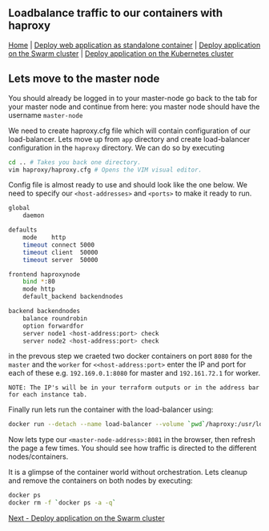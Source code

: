 ## Loadbalance traffic to our containers with haproxy
[Home](../README.md) | [Deploy web application as standalone container](standalone.md) | [Deploy application on the Swarm cluster](swarm.md) | [Deploy application on the Kubernetes cluster](k8s.md)
## Lets move to the master node

You should already be logged in to your master-node go back to the tab for your master node and continue from here: you master node should have the username `master-node`

We need to create haproxy.cfg file which will contain configuration of our load-balancer. 
Lets move up from ```app``` directory and create load-balancer configuration in the ```haproxy``` directory. We can do so by executing

```bash
cd .. # Takes you back one directory. 
vim haproxy/haproxy.cfg # Opens the VIM visual editor. 
```
Config file is almost ready to use and should look like the one below. We need to specify our ```<host-addresses>``` and ```<ports>``` to make it ready to run.


```bash
global
    daemon

defaults
    mode    http
    timeout connect 5000
    timeout client  50000
    timeout server  50000

frontend haproxynode
    bind *:80
    mode http
    default_backend backendnodes

backend backendnodes
    balance roundrobin
    option forwardfor
    server node1 <host-address:port> check
    server node2 <host-address:port> check

```
in the prevous step we craeted two docker containers on port `8080` for the `master` and the `worker` for `<<host-address:port>` enter the IP and port for each of these e.g. `192.169.0.1:8080` for master and `192.161.72.1` for worker. 

`NOTE: The IP's will be in your terraform outputs or in the address bar for each instance tab. `



Finally run lets run the container with the load-balancer using:
```bash
docker run --detach --name load-balancer --volume `pwd`/haproxy:/usr/local/etc/haproxy:ro --publish 8081:80 haproxy
```
Now lets type our ```<master-node-address>:8081``` in the browser, then refresh the page a few times. You should see how traffic is directed to the different nodes/containers.

It is a glimpse of the container world without orchestration. Lets cleanup and remove the containers on both nodes by executing:



```bash
docker ps 
docker rm -f `docker ps -a -q`
```

[Next - Deploy application on the Swarm cluster](swarm.md)

